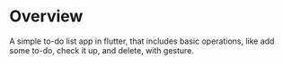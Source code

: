 # Overview

A simple to-do list app in flutter, that includes basic operations, like add some to-do, check it up, and delete, with gesture.


